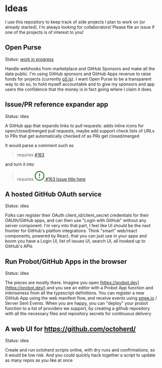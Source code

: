 # Ideas

I use this repository to keep track of side projects I plan to work on (or already started). I'm always looking for collaborators! Please file an issue if one of the projects is of interest to you!

<!-- toc -->

## Open Purse

Status: [work in progress](https://github.com/gr2m/open-purse)

Handle webhooks from marketplace and GitHub Sponsors and make all the data public. I'm using GitHub sponsors and GitHub Apps revenue to raise funds for projects (currently [p5.js](https://p5js.org/)). I want Open Purse to be a transparent way to do so, to hold myself accountable and to give my sponsors and app users the confidence that the money is in fact going where I claim it does.

## Issue/PR reference expander app

Status: idea

A GitHub app that expands links to pull requests: adds inline icons for open/closed/merged pull requests, maybe add support check lists of URLs to PRs that get automatically checked of as PRs get closed/merged

It would parse a comment such as

> requires [#163](#)

and turn it into

> requires [![issue closed](assets/issue-open.svg) #163 Issue title here](#)

## A hosted GitHub OAuth service

Status: idea

Folks can register their OAuth client_id/client_secret credentials for their OAUth/GitHub apps, and can then use "Login with GitHub" without any server component. I'm very into that part, I feel like UI should be the next frontier for GitHub's platfom integrations. Think "smart" web/react components, powered by React, that you can just use in your apps and boom you have a Login UI, list of issues UI, search UI, all hooked up to GitHub's APIs

## Run Probot/GitHub Apps in the browser

Status: idea

The pieces are mostly there. Imagine you open [https://probot.dev](https://probot.dev/) and you see an editor with a Probot App function and intenseness from all the typescript definitions. You can register a new GitHub App using the web manifest flow, and receive events using [smee.io](http://smee.io/) / Server Sent Events. When you are happy, you can "deploy" your probot function to a list of providers we support, by creating a github repository with all the necessary files and repository secrets for continuous delivery

## A web UI for https://github.com/octoherd/

Status: idea

Create and run octoherd scripts online, with dry runs and confirmations, so it would be low risk. And you could quickly hack together a script to update as many repos as you like at once

